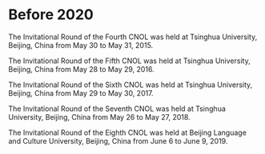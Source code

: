 # Before 2020
The Invitational Round of the Fourth CNOL was held at Tsinghua University, Beijing, China from May 30 to May 31, 2015.

The Invitational Round of the Fifth CNOL was held at Tsinghua University, Beijing, China from May 28 to May 29, 2016.

The Invitational Round of the Sixth CNOL was held at Tsinghua University, Beijing, China from May 29 to May 30, 2017.

The Invitational Round of the Seventh CNOL was held at Tsinghua University, Beijing, China from May 26 to May 27, 2018.

The Invitational Round of the Eighth CNOL was held at Beijing Language and Culture University, Beijing, China from June 6 to June 9, 2019.
